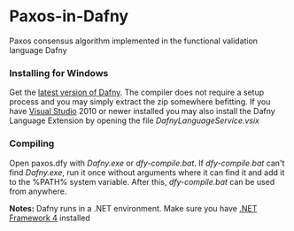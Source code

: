 # Paxos-in-Dafny
Paxos consensus algorithm implemented in the functional validation language Dafny

### Installing for Windows
Get the [latest version of Dafny](https://dafny.codeplex.com/releases/view/135602). The compiler does not require a setup process and you may simply extract the zip somewhere befitting. If you have [Visual Studio](https://www.visualstudio.com/) 2010 or newer installed you may also install the Dafny Language Extension by opening the file *DafnyLanguageService.vsix*

### Compiling
Open paxos.dfy with *Dafny.exe* or *dfy-compile.bat*. If *dfy-compile.bat* can't find *Dafny.exe*, run it once without arguments where it can find it and add it to the %PATH% system variable. After this, *dfy-compile.bat* can be used from anywhere.

**Notes:** Dafny runs in a .NET environment. Make sure you have [.NET Framework 4](http://www.microsoft.com/net) installed